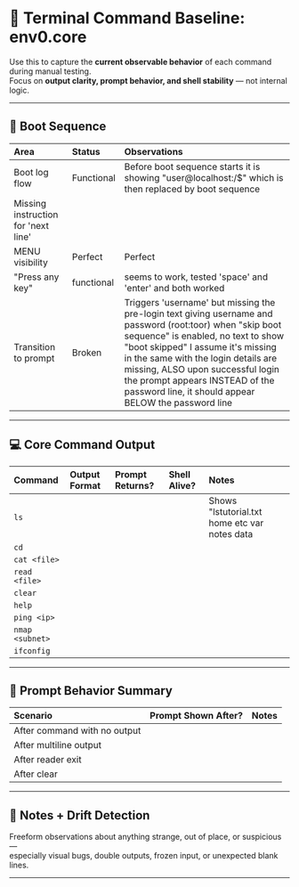 # 🧾 Terminal Command Baseline: env0.core

Use this to capture the **current observable behavior** of each command during manual testing.  
Focus on **output clarity, prompt behavior, and shell stability** — not internal logic.

---

## 📁 Boot Sequence

| Area | Status | Observations |
|:-----|:-------|:-------------|
| Boot log flow | Functional | Before boot sequence starts it is showing "user@localhost:/$" which is then replaced by boot sequence
Missing instruction for 'next line' |
| MENU visibility | Perfect | Perfect |
| "Press any key" | functional | seems to work, tested 'space' and 'enter' and both worked |
| Transition to prompt | Broken | Triggers 'username' but missing the pre-login text giving username and password (root:toor) when "skip boot sequence" is enabled, no text to show "boot skipped" I assume it's missing in the same with the login details are missing, ALSO upon successful login the prompt appears INSTEAD of the password line, it should appear BELOW the password line |

---

## 💻 Core Command Output

| Command | Output Format | Prompt Returns? | Shell Alive? | Notes |
|:--------|:--------------|:----------------|:-------------|:------|
| `ls` |  |  |  | Shows "lstutorial.txt home etc var notes data |
| `cd` |  |  |  |  |
| `cat <file>` |  |  |  |  |
| `read <file>` |  |  |  |  |
| `clear` |  |  |  |  |
| `help` |  |  |  |  |
| `ping <ip>` |  |  |  |  |
| `nmap <subnet>` |  |  |  |  |
| `ifconfig` |  |  |  |  |

---

## 📜 Prompt Behavior Summary

| Scenario | Prompt Shown After? | Notes |
|:---------|:--------------------|:------|
| After command with no output |  |  |
| After multiline output |  |  |
| After reader exit |  |  |
| After clear |  |  |

---

## 🧠 Notes + Drift Detection

Freeform observations about anything strange, out of place, or suspicious —  
especially visual bugs, double outputs, frozen input, or unexpected blank lines.

---
